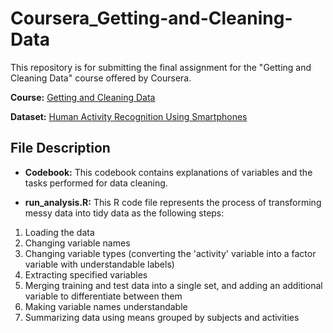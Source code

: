 # Coursera_Getting-and-Cleaning-Data

This repository is for submitting the final assignment for the "Getting and Cleaning Data" course offered by Coursera.

**Course:** [Getting and Cleaning Data](https://www.coursera.org/learn/data-cleaning/home/welcome)

**Dataset:** [Human Activity Recognition Using Smartphones](http://archive.ics.uci.edu/ml/datasets/Human+Activity+Recognition+Using+Smartphones)

## File Description

- **Codebook:** This codebook contains explanations of variables and the tasks performed for data cleaning.

- **run_analysis.R:** This R code file represents the process of transforming messy data into tidy data as the following steps:

1. Loading the data
2. Changing variable names
3. Changing variable types (converting the 'activity' variable into a factor variable with understandable labels)
4. Extracting specified variables
5. Merging training and test data into a single set, and adding an additional variable to differentiate between them
6. Making variable names understandable
7. Summarizing data using means grouped by subjects and activities
